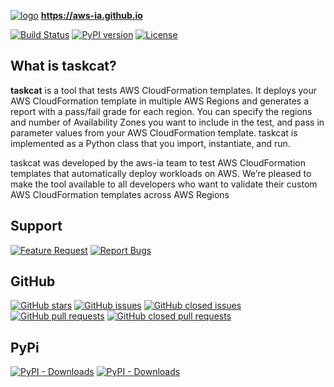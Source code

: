 [![logo](https://aws-ia.github.io/assets/img/taskcat-bg.png)](https://aws-ia.github.io/)
__https://aws-ia.github.io__

[![Build Status](https://travis-ci.com/aws-ia/taskcat.svg?branch=main)](https://travis-ci.com/aws-ia/taskcat) [![PyPI version](https://badge.fury.io/py/taskcat.svg)](https://badge.fury.io/py/taskcat) [![License](https://img.shields.io/badge/License-Apache%202.0-blue.svg)](https://opensource.org/licenses/Apache-2.0)


## What is taskcat?
**taskcat** is a tool that tests AWS CloudFormation templates. It deploys your AWS
CloudFormation template in multiple AWS Regions and generates a report with a pass/fail
grade for each region. You can specify the regions and number of Availability Zones you
want to include in the test, and pass in parameter values from your AWS CloudFormation
template. taskcat is implemented as a Python class that you import, instantiate, and run.

taskcat was developed by the aws-ia team to test AWS CloudFormation templates
that automatically deploy workloads on AWS. We’re pleased to make the tool available to
all developers who want to validate their custom AWS CloudFormation templates across
AWS Regions


## Support
[![Feature Request](https://img.shields.io/badge/Open%20Issues-Feature%20Request-green.svg)](https://github.com/aws-ia/taskcat/issues/new/choose)
[![Report Bugs](https://img.shields.io/badge/Open%20Issue-Report%20Bug-red.svg)](https://github.com/aws-ia/taskcat/issues/new/choose)

## GitHub

[![GitHub stars](https://img.shields.io/github/stars/aws-ia/taskcat.svg?style=social&label=Stars)](https://github.com/aws-ia/taskcat)
[![GitHub issues](https://img.shields.io/github/issues/aws-ia/taskcat.svg)](https://github.com/aws-ia/taskcat/issues)
[![GitHub closed issues](https://img.shields.io/github/issues-closed-raw/aws-ia/taskcat.svg)](https://github.com/aws-ia/taskcat/issues?q=is%3Aissue+is%3Aclosed)
[![GitHub pull requests](https://img.shields.io/github/issues-pr/aws-ia/taskcat.svg)](https://github.com/aws-ia/taskcat/pulls)
[![GitHub closed pull requests](https://img.shields.io/github/issues-pr-closed-raw/aws-ia/taskcat.svg)](https://github.com/aws-ia/taskcat/pulls?q=is%3Apr+is%3Aclosed)

## PyPi

[![PyPI - Downloads](https://img.shields.io/pypi/dw/taskcat.svg)](https://pypi.org/project/taskcat/#history)
[![PyPI - Downloads](https://img.shields.io/pypi/dm/taskcat.svg)](https://pypi.org/project/taskcat/#history)
